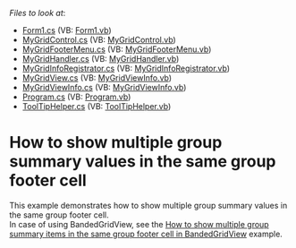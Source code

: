<!-- default file list -->
*Files to look at*:

* [Form1.cs](./CS/MultiGroupSummary/Form1.cs) (VB: [Form1.vb](./VB/MultiGroupSummary/Form1.vb))
* [MyGridControl.cs](./CS/MultiGroupSummary/MyGridControl/MyGridControl.cs) (VB: [MyGridControl.vb](./VB/MultiGroupSummary/MyGridControl/MyGridControl.vb))
* [MyGridFooterMenu.cs](./CS/MultiGroupSummary/MyGridControl/MyGridFooterMenu.cs) (VB: [MyGridFooterMenu.vb](./VB/MultiGroupSummary/MyGridControl/MyGridFooterMenu.vb))
* [MyGridHandler.cs](./CS/MultiGroupSummary/MyGridControl/MyGridHandler.cs) (VB: [MyGridHandler.vb](./VB/MultiGroupSummary/MyGridControl/MyGridHandler.vb))
* [MyGridInfoRegistrator.cs](./CS/MultiGroupSummary/MyGridControl/MyGridInfoRegistrator.cs) (VB: [MyGridInfoRegistrator.vb](./VB/MultiGroupSummary/MyGridControl/MyGridInfoRegistrator.vb))
* [MyGridView.cs](./CS/MultiGroupSummary/MyGridControl/MyGridView.cs) (VB: [MyGridViewInfo.vb](./VB/MultiGroupSummary/MyGridControl/MyGridViewInfo.vb))
* [MyGridViewInfo.cs](./CS/MultiGroupSummary/MyGridControl/MyGridViewInfo.cs) (VB: [MyGridViewInfo.vb](./VB/MultiGroupSummary/MyGridControl/MyGridViewInfo.vb))
* [Program.cs](./CS/MultiGroupSummary/Program.cs) (VB: [Program.vb](./VB/MultiGroupSummary/Program.vb))
* [ToolTipHelper.cs](./CS/MultiGroupSummary/ToolTipHelper.cs) (VB: [ToolTipHelper.vb](./VB/MultiGroupSummary/ToolTipHelper.vb))
<!-- default file list end -->
# How to show multiple group summary values in the same group footer cell


<p>This example demonstrates how to show multiple group summary values in the same group footer cell. <br />
In case of using BandedGridView, see the  <a href="https://www.devexpress.com/Support/Center/p/E4900">How to show multiple group summary items in the same group footer cell in BandedGridView</a> example.</p>

<br/>


